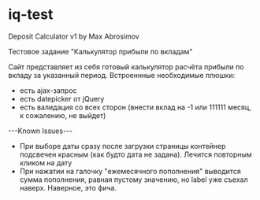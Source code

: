 # iq-test
Deposit Calculator v1 by Max Abrosimov

Тестовое задание "Калькулятор прибыли по вкладам"

Сайт представляет из себя готовый калькулятор расчёта прибыли по вкладу за указанный период.
Встроеннные необходимые плюшки:
- есть ajax-запрос
- есть datepicker от jQuery
- есть валидация со всех сторон (внести вклад на -1 или 111111 месяц, к сожалению, не выйдет)

---Known Issues---

* При выборе даты сразу после загрузки страницы контейнер подсвечен красным (как будто дата не задана).
Лечится повторным кликом на дату
* При нажатии на галочку "ежемесячного пополнения" выводится сумма пополнения, равная пустому значению, но label уже съехал наверх.
Наверное, это фича.
